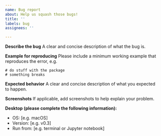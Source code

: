 ```yaml
---
name: Bug report
about: Help us squash those bugs!
title: ''
labels: bug
assignees: ''

---
```


**Describe the bug**
A clear and concise description of what the bug is.

**Example for reproducing**
Please include a minimum working example that reproduces the error, e.g.
```
# do stuff with the package
# something breaks
```

**Expected behavior**
A clear and concise description of what you expected to happen.

**Screenshots**
If applicable, add screenshots to help explain your problem.

**Desktop (please complete the following information):**
 - OS: [e.g. macOS]
 - Version: [e.g. v0.3]
 - Run from: [e.g. terminal or Jupyter notebook]

